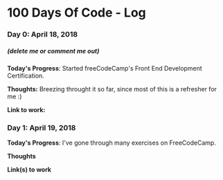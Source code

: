 # 100 Days Of Code - Log

### Day 0: April 18, 2018
##### (delete me or comment me out)

**Today's Progress**: Started freeCodeCamp's Front End Development Certification.

**Thoughts:** Breezing throught it so far, since most of this is a refresher for me :)

**Link to work:** 


### Day 1: April 19, 2018

**Today's Progress**: I've gone through many exercises on FreeCodeCamp.

**Thoughts** 

**Link(s) to work**

